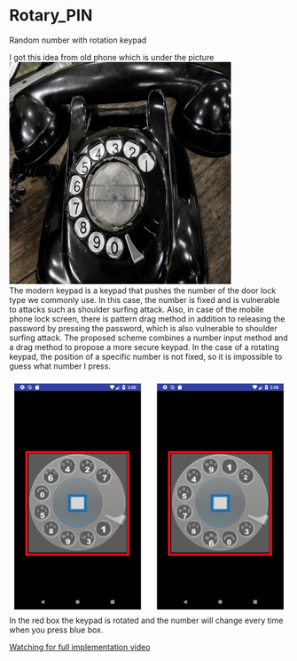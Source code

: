 # Rotary_PIN
Random number with rotation keypad

I got this idea from old phone which is under the picture <br>
<img src="https://github.com/kyu-h/Rotary_PIN/blob/master/img/oldphone.png" height="400" width="400"> <br>
The modern keypad is a keypad that pushes the number of the door lock type we commonly use. In this case, the number is fixed and is vulnerable to attacks such as shoulder surfing attack. Also, in case of the mobile phone lock screen, there is pattern drag method in addition to releasing the password by pressing the password, which is also vulnerable to shoulder surfing attack. The proposed scheme combines a number input method and a drag method to propose a more secure keypad. In the case of a rotating keypad, the position of a specific number is not fixed, so it is impossible to guess what number I press. <br>

<img src="https://github.com/kyu-h/Rotary_PIN/blob/master/img/img.png">
In the red box the keypad is rotated and the number will change every time when you press blue box. <br>

 <a href="https://youtu.be/D_zP2PKnlL0" target="_blank">Watching for full implementation video</a> <br>

